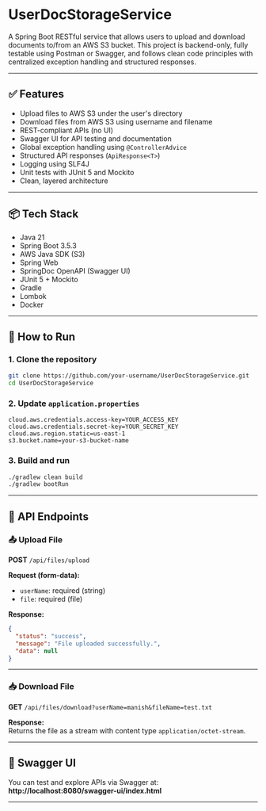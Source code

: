 # UserDocStorageService

A Spring Boot RESTful service that allows users to upload and download documents to/from an AWS S3 bucket. This project is backend-only, fully testable using Postman or Swagger, and follows clean code principles with centralized exception handling and structured responses.

---

## ✅ Features

- Upload files to AWS S3 under the user's directory  
- Download files from AWS S3 using username and filename  
- REST-compliant APIs (no UI)  
- Swagger UI for API testing and documentation  
- Global exception handling using `@ControllerAdvice`  
- Structured API responses (`ApiResponse<T>`)  
- Logging using SLF4J  
- Unit tests with JUnit 5 and Mockito  
- Clean, layered architecture  

---

## 📦 Tech Stack

- Java 21  
- Spring Boot 3.5.3  
- AWS Java SDK (S3)  
- Spring Web  
- SpringDoc OpenAPI (Swagger UI)  
- JUnit 5 + Mockito  
- Gradle  
- Lombok
- Docker

---

## 🚀 How to Run

### 1. Clone the repository

```bash
git clone https://github.com/your-username/UserDocStorageService.git
cd UserDocStorageService
```

### 2. Update `application.properties`

```properties
cloud.aws.credentials.access-key=YOUR_ACCESS_KEY
cloud.aws.credentials.secret-key=YOUR_SECRET_KEY
cloud.aws.region.static=us-east-1
s3.bucket.name=your-s3-bucket-name
```

### 3. Build and run

```bash
./gradlew clean build
./gradlew bootRun
```

---

## 🔄 API Endpoints

### 📤 Upload File

**POST** `/api/files/upload`

**Request (form-data):**
- `userName`: required (string)
- `file`: required (file)

**Response:**
```json
{
  "status": "success",
  "message": "File uploaded successfully.",
  "data": null
}
```

---

### 📥 Download File

**GET** `/api/files/download?userName=manish&fileName=test.txt`

**Response:**  
Returns the file as a stream with content type `application/octet-stream`.

---

## 📘 Swagger UI

You can test and explore APIs via Swagger at:  
**http://localhost:8080/swagger-ui/index.html**

---
